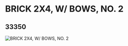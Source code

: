 # BRICK 2X4, W/ BOWS, NO. 2
## 33350
![BRICK 2X4, W/ BOWS, NO. 2](https://lc-www-live-s.legocdn.com/media/bricks/5/2/6186598.jpg)